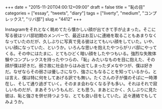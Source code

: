 +++
date = "2015-11-20T04:00:12+09:00"
draft = false
title = "恥の目"
categories = ["essay", "tweets", "diary"]
tags = ["liverty", "medium", "コンプレックス", "リバ邸"]
slug = "4412"
+++

Instagramをそれとなく眺めてたら懐かしい顔が出てきて手が止まった。そこに写る彼はリバ邸初期のメンバーで、最近はお互いに連絡を取ることもあまりなくなっていたのだが、久しぶりに写真で見る彼はとてもいい顔をしていた。いや、いい顔になっていた、というか。いろんな思いを抱えたやつらがリバ邸にやってくる。その中にはたまに、とてもひどく暗い顔をしたやつもいる。強烈な失敗体験やコンプレックスを持ったやつらの、「恥」みたいなものを目に抱えた、その顔が僕は好きだ。弱さ故に社会からはみ出てしまったダメなやつが、僕は好きだ。なぜならその弱さは優しさになり、強さにもなることを知っているから。とは言え、僕は特に何をしてあげる訳でも無い。たくさんの子が僕のそばに一時滞在し、そして通り過ぎていく。そのまま会わなくなる子も多い。それはそれで寂しいものだが、まあそういうもんだ、とも思う。まあとにかく、久しぶりに見た彼は、恥と強さを併せ持つような、とても良い目をしていた。近々連絡でもしてみようか。
